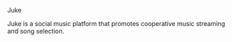Juke

Juke is a social music platform that promotes cooperative music streaming and song selection.
